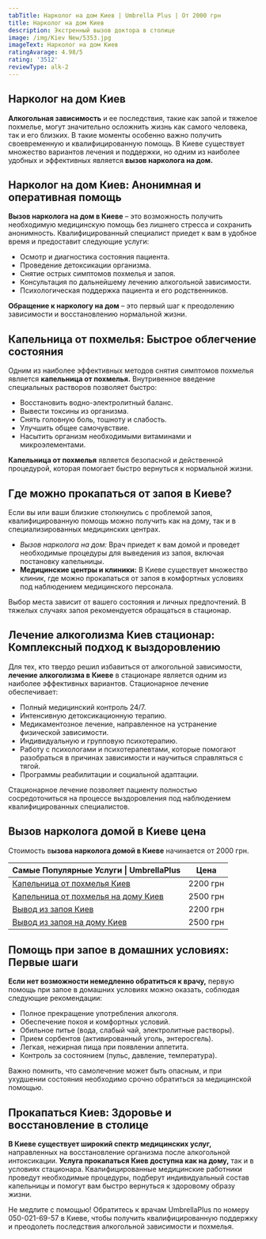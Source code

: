 ```yaml
---
tabTitle: Нарколог на дом Киев | Umbrella Plus | От 2000 грн
title: Нарколог на дом Киев
description: Экстренный вызов доктора в столице
image: /img/Kiev New/5353.jpg
imageText: Нарколог на дом Киев
ratingAvarage: 4.98/5
rating: '3512'
reviewType: alk-2
---
```


## Нарколог на дом Киев

**Алкогольная зависимость** и ее последствия, такие как запой и тяжелое похмелье, могут значительно осложнить жизнь как самого человека, так и его близких. В такие моменты особенно важно получить своевременную и квалифицированную помощь. В Киеве существует множество вариантов лечения и поддержки, но одним из наиболее удобных и эффективных является **вызов нарколога на дом.**

## Нарколог на дом Киев: Анонимная и оперативная помощь

**Вызов нарколога на дом в Киеве** – это возможность получить необходимую медицинскую помощь без лишнего стресса и сохранить анонимность. Квалифицированный специалист приедет к вам в удобное время и предоставит следующие услуги:

* Осмотр и диагностика состояния пациента.
* Проведение детоксикации организма.
* Снятие острых симптомов похмелья и запоя.
* Консультация по дальнейшему лечению алкогольной зависимости.
* Психологическая поддержка пациента и его родственников.

**Обращение к наркологу на дом** – это первый шаг к преодолению зависимости и восстановлению нормальной жизни.

## Капельница от похмелья: Быстрое облегчение состояния

Одним из наиболее эффективных методов снятия симптомов похмелья является **капельница от похмелья.** Внутривенное введение специальных растворов позволяет быстро:

* Восстановить водно-электролитный баланс.
* Вывести токсины из организма.
* Снять головную боль, тошноту и слабость.
* Улучшить общее самочувствие.
* Насытить организм необходимыми витаминами и микроэлементами.

**Капельница от похмелья** является безопасной и действенной процедурой, которая помогает быстро вернуться к нормальной жизни.

## Где можно прокапаться от запоя в Киеве?

Если вы или ваши близкие столкнулись с проблемой запоя, квалифицированную помощь можно получить как на дому, так и в специализированных медицинских центрах.

* *Вызов нарколога на дом:* Врач приедет к вам домой и проведет необходимые процедуры для выведения из запоя, включая постановку капельницы.
* **Медицинские центры и клиники:** В Киеве существует множество клиник, где можно прокапаться от запоя в комфортных условиях под наблюдением медицинского персонала.

Выбор места зависит от вашего состояния и личных предпочтений. В тяжелых случаях запоя рекомендуется обращаться в стационар.

## Лечение алкоголизма Киев стационар: Комплексный подход к выздоровлению

Для тех, кто твердо решил избавиться от алкогольной зависимости, **лечение алкоголизма в Киеве** в стационаре является одним из наиболее эффективных вариантов. Стационарное лечение обеспечивает:

* Полный медицинский контроль 24/7.
* Интенсивную детоксикационную терапию.
* Медикаментозное лечение, направленное на устранение физической зависимости.
* Индивидуальную и групповую психотерапию.
* Работу с психологами и психотерапевтами, которые помогают разобраться в причинах зависимости и научиться справляться с тягой.
* Программы реабилитации и социальной адаптации.

Стационарное лечение позволяет пациенту полностью сосредоточиться на процессе выздоровления под наблюдением квалифицированных специалистов.

## Вызов нарколога домой в Киеве цена

Стоимость в**ызова нарколога домой в Киеве** начинается от 2000 грн.

| Самые Популярные Услуги \| UmbrellaPlus                                                                      | Цена     |
| ------------------------------------------------------------------------------------------------------------ | -------- |
| [Капельница от похмелья Киев](https://umbrella-plus.com.ua/kiev/kapelnica_ot_alkogola_kiev/)                 | 2200 грн |
| [Капельница от похмелья на дому Киев](https://umbrella-plus.com.ua/kiev/kapelnica_ot_alkogola_na_domy_kiev/) | 2500 грн |
| [Вывод из запоя Киев](https://umbrella-plus.com.ua/kiev/vivod-iz-zapoia-kiev/)                               | 2200 грн |
| [Вывод из запоя на дому Киев](https://umbrella-plus.com.ua/kiev/vivod-iz-zapoia-na-domy-kiev/)               | 2500 грн |

## Помощь при запое в домашних условиях: Первые шаги

**Если нет возможности немедленно обратиться к врачу,** первую помощь при запое в домашних условиях можно оказать, соблюдая следующие рекомендации:

* Полное прекращение употребления алкоголя.
* Обеспечение покоя и комфортных условий.
* Обильное питье (вода, слабый чай, электролитные растворы).
* Прием сорбентов (активированный уголь, энтеросгель).
* Легкая, нежирная пища при появлении аппетита.
* Контроль за состоянием (пульс, давление, температура).

Важно помнить, что самолечение может быть опасным, и при ухудшении состояния необходимо срочно обратиться за медицинской помощью.

## Прокапаться Киев: Здоровье и восстановление в столице

**В Киеве существует широкий спектр медицинских услуг,** направленных на восстановление организма после алкогольной интоксикации. **Услуга прокапаться Киев доступна как на дому,** так и в условиях стационара. Квалифицированные медицинские работники проведут необходимые процедуры, подберут индивидуальный состав капельницы и помогут вам быстро вернуться к здоровому образу жизни.

Не медлите с помощью! Обратитесь к врачам UmbrellaPlus по номеру 050-021-69-57 в Киеве, чтобы получить квалифицированную поддержку и преодолеть последствия алкогольной зависимости и похмелья.
